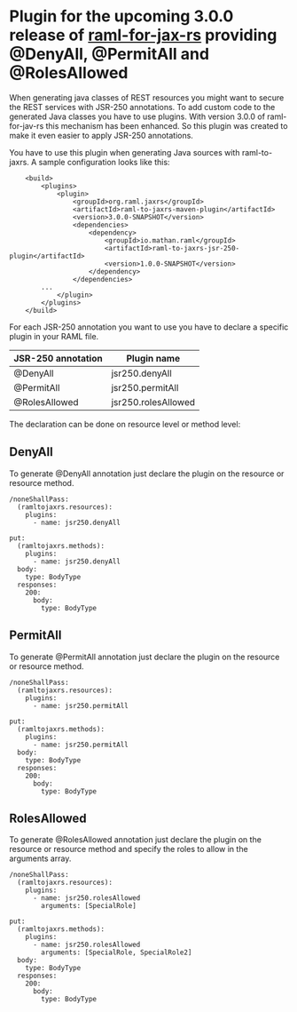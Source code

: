  Plugin for the upcoming 3.0.0 release of [raml-for-jax-rs](https://github.com/mulesoft-labs/raml-for-jax-rs) providing @DenyAll, @PermitAll and @RolesAllowed
=====

When generating java classes of REST resources you might want to secure the REST services with JSR-250 annotations. To add custom code to the generated Java classes you have to use plugins. With version 3.0.0 of raml-for-jav-rs this mechanism has been enhanced. So this
plugin was created to make it even easier to apply JSR-250 annotations.

You have to use this plugin when generating Java sources with raml-to-jaxrs. A sample configuration looks like this:

```
	<build>
		<plugins>
			<plugin>
				<groupId>org.raml.jaxrs</groupId>
				<artifactId>raml-to-jaxrs-maven-plugin</artifactId>
				<version>3.0.0-SNAPSHOT</version>
				<dependencies>
					<dependency>
						<groupId>io.mathan.raml</groupId>
						<artifactId>raml-to-jaxrs-jsr-250-plugin</artifactId>
						<version>1.0.0-SNAPSHOT</version>
					</dependency>
				</dependencies>
        ...
			</plugin>
		</plugins>
	</build>
```

For each JSR-250 annotation you want to use you have to declare a specific plugin in your RAML file.

JSR-250 annotation | Plugin name
-------------------|------------
@DenyAll           | jsr250.denyAll
@PermitAll         | jsr250.permitAll
@RolesAllowed      | jsr250.rolesAllowed

The declaration can be done on resource level or method level:

DenyAll
-------
To generate @DenyAll annotation just declare the plugin on the resource or resource method.

```
/noneShallPass:
  (ramltojaxrs.resources):
    plugins:
      - name: jsr250.denyAll
``` 

```
put:
  (ramltojaxrs.methods):
    plugins:
      - name: jsr250.denyAll
  body:
    type: BodyType
  responses:
    200:
      body:
        type: BodyType          
```

PermitAll
-------
To generate @PermitAll annotation just declare the plugin on the resource or resource method.

```
/noneShallPass:
  (ramltojaxrs.resources):
    plugins:
      - name: jsr250.permitAll
``` 

```
put:
  (ramltojaxrs.methods):
    plugins:
      - name: jsr250.permitAll
  body:
    type: BodyType
  responses:
    200:
      body:
        type: BodyType          
```

RolesAllowed
-------
To generate @RolesAllowed annotation just declare the plugin on the resource or resource method and specify the roles to allow in the arguments array.

```
/noneShallPass:
  (ramltojaxrs.resources):
    plugins:
      - name: jsr250.rolesAllowed
        arguments: [SpecialRole]
``` 

```
put:
  (ramltojaxrs.methods):
    plugins:
      - name: jsr250.rolesAllowed
        arguments: [SpecialRole, SpecialRole2]
  body:
    type: BodyType
  responses:
    200:
      body:
        type: BodyType          
```
